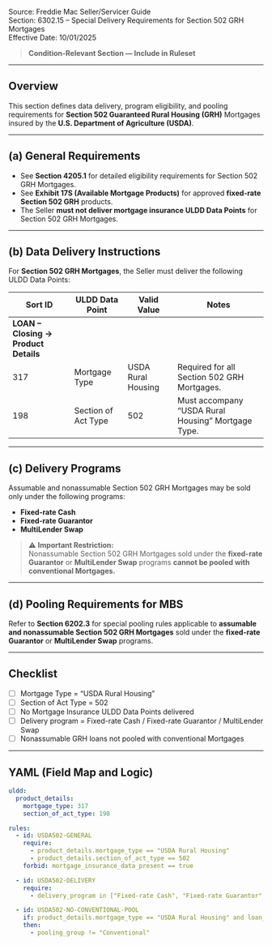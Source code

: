 Source: Freddie Mac Seller/Servicer Guide  
Section: 6302.15 – Special Delivery Requirements for Section 502 GRH Mortgages  
Effective Date: 10/01/2025  

> **Condition-Relevant Section — Include in Ruleset**

---

## Overview
This section defines data delivery, program eligibility, and pooling requirements for **Section 502 Guaranteed Rural Housing (GRH)** Mortgages insured by the **U.S. Department of Agriculture (USDA)**.

---

## (a) General Requirements
- See **Section 4205.1** for detailed eligibility requirements for Section 502 GRH Mortgages.  
- See **Exhibit 17S (Available Mortgage Products)** for approved **fixed-rate Section 502 GRH** products.  
- The Seller **must not deliver mortgage insurance ULDD Data Points** for Section 502 GRH Mortgages.  

---

## (b) Data Delivery Instructions
For **Section 502 GRH Mortgages**, the Seller must deliver the following ULDD Data Points:

| Sort ID | ULDD Data Point | Valid Value | Notes |
|----------|----------------|-------------|--------|
| **LOAN – Closing → Product Details** ||||
| 317 | Mortgage Type | USDA Rural Housing | Required for all Section 502 GRH Mortgages. |
| 198 | Section of Act Type | 502 | Must accompany “USDA Rural Housing” Mortgage Type. |

---

## (c) Delivery Programs
Assumable and nonassumable Section 502 GRH Mortgages may be sold only under the following programs:
- **Fixed-rate Cash**  
- **Fixed-rate Guarantor**  
- **MultiLender Swap**

> ⚠️ **Important Restriction:**  
> Nonassumable Section 502 GRH Mortgages sold under the **fixed-rate Guarantor** or **MultiLender Swap** programs **cannot be pooled with conventional Mortgages.**

---

## (d) Pooling Requirements for MBS
Refer to **Section 6202.3** for special pooling rules applicable to **assumable and nonassumable Section 502 GRH Mortgages** sold under the **fixed-rate Guarantor** or **MultiLender Swap** programs.

---

## Checklist
- [ ] Mortgage Type = “USDA Rural Housing”  
- [ ] Section of Act Type = 502  
- [ ] No Mortgage Insurance ULDD Data Points delivered  
- [ ] Delivery program = Fixed-rate Cash / Fixed-rate Guarantor / MultiLender Swap  
- [ ] Nonassumable GRH loans not pooled with conventional Mortgages  

---

## YAML (Field Map and Logic)
```yaml
uldd:
  product_details:
    mortgage_type: 317
    section_of_act_type: 198

rules:
  - id: USDA502-GENERAL
    require:
      - product_details.mortgage_type == "USDA Rural Housing"
      - product_details.section_of_act_type == 502
    forbid: mortgage_insurance_data_present == true

  - id: USDA502-DELIVERY
    require:
      - delivery_program in ["Fixed-rate Cash", "Fixed-rate Guarantor", "MultiLender Swap"]

  - id: USDA502-NO-CONVENTIONAL-POOL
    if: product_details.mortgage_type == "USDA Rural Housing" and loan_assumability == "Nonassumable"
    then:
      - pooling_group != "Conventional"
